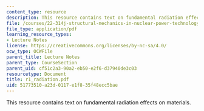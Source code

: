```yaml
---
content_type: resource
description: This resource contains text on fundamental radiation effects on materials.
file: /courses/22-314j-structural-mechanics-in-nuclear-power-technology-fall-2006/51773510a23d0117e1f835f48ecc5bae_r1_radiation.pdf
file_type: application/pdf
learning_resource_types:
- Lecture Notes
license: https://creativecommons.org/licenses/by-nc-sa/4.0/
ocw_type: OCWFile
parent_title: Lecture Notes
parent_type: CourseSection
parent_uid: cf51c2a3-90a2-eb50-e2f6-d37940de3c03
resourcetype: Document
title: r1_radiation.pdf
uid: 51773510-a23d-0117-e1f8-35f48ecc5bae
---
```

This resource contains text on fundamental radiation effects on materials.